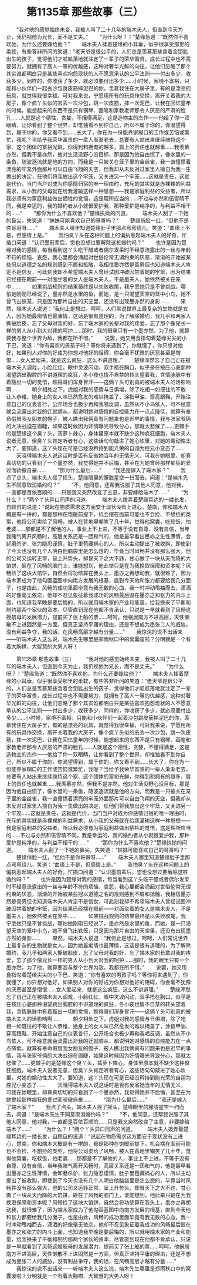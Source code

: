 # 　　第1135章 那些故事（三）
　　“我对他的感觉始终未变，我被人叫了二十几年的端木夫人，但直到今天为止，我仍视他为兄长，而不是丈夫。”
　　“为什么呀？！”楚缘急道：“既然你不喜欢他，为什么还要嫁给他？”
　　端木夫人揉着楚缘的小耳垂，似乎很享受那里的柔软，有些答非所问的笑道：“老天爷是很公平的，人们总是羡慕那些含着金钥匙出生的孩子，觉得他们才呱呱落地就注定了一辈子的荣华富贵，成长过程中也不需要努力，就拥有了高人一等的优越感，这种对奢华光鲜的向往，让他们忽略了那个其实谁都明白只是某些喜欢抱怨现状的人不愿意承认的公平法则——付出多少，收获多少，同样的，你收获了多少，就必须要付出多少……小时候，家境不富裕，只能和小伙伴们一起丢沙包跳皮筋摔泥巴的你，羡慕我住在大房子里，有的是漂亮的玩具，就觉得我很幸福，可对我来说，宁愿用所有的玩具作交换，离开关着我的大房子，像个疯丫头似的去丢一次沙包，跳一次皮筋，摔一次泥巴，让我在回忆童年的时候，能想起来的东西不是只有钢琴、画笔和家教老师那令人厌恶的严肃的脸孔……人就是这个德性，贪婪，不懂得满足，这是造物主的杰作——他给了你一双眼睛，让你看到了整个世界，却惟独看不到你自己，所以不属于你的，你渴望得到，属于你的，你又看不到……长大了，你在为一份能养家糊口的工作或苦恼或繁忙，我呢？当给予我荣华富贵的一辈人渐渐老去，总要有人站出来继续维持这个家、这个团体的富裕光鲜，你得到和拥有的越多，肩上的责任也就越重……我羡慕亦然，但我不是亦然，他对生活没野心没目标，那是因为他自由惯了，像水里的一条鱼，随波逐流就是他的方向，而我是一只被关在笼子里的金丝雀，我一直憧憬着漂亮的牢笼外面那片可以自由飞翔的天空，但我却从未反对过家里人擅自为我一生做出的决定，任他们将我放出这个牢笼，又关进另一个牢笼……这就是责任，这就是代价，当门当户对成为你感情归宿的唯一理由时，充斥的其实就是赤裸裸的利益需求，从小我的父母就在给我灌输这样一种思想——我是家庭利益的受益者，所以我必须有为家庭利益做出牺牲的觉悟，这是理所应当的……不过与亦然和伍雪晴不同，我是幸运的，我的婚约者从小就很爱护我，那种爱护是纯净的，与利益不相干的……”
　　“那你为什么不喜欢他？”楚缘执拗的问道。
　　端木夫人刮了一下她的鼻尖，失笑道：“妹妹可能喜欢自己的哥哥吗？”
　　楚缘俏脸一红，“但他不是你哥哥呀……”
　　端木夫人哪里知道楚缘肚子里那点弯弯绕儿，笑道：“血缘上不是，但感情上是。”
　　我怕臭丫头在这种问题上的偏执惹起端木夫人的好奇，忙插口问道：“认识墨前辈后，您也没想过要解除这桩婚约吗？”
　　也许是因为楚缘对我的感情，每当看到这丫头吃干醋或者偶尔发呆时不经意流露出的一丝与年龄不符的烦恼、哀怨，我心里都会涌起对世俗伦常无谓约束的厌恶，渐渐的开始被某些冠以道德之名的规则感到不屑和抵触，我相信墨亦然是善男但也知道端木夫人肯定不是信女，可此刻我却不希望端木夫人曾经试图冲破囚禁着她的牢笼，因为结果已经摆在眼前——对面坐着的女人是端木夫人，不是墨夫人，她依然被关在笼中……
　　如果挑战规则的结果最终是以失败收尾，我宁愿她只是不曾挑战，哪怕她刚刚已经说了，墨亦然是水里的鱼，而她，是一只渴望天空的笼中小鸟，她不曾飞出铁笼，只是因为那片自由的天空里，还没有出现墨亦然的身影……
　　果然，端木夫人说道：“我何止是想过，呵呵，人们常说世界上最复杂的生物就是女人，因为她最痴情也最薄情，这话是很有道理的，为了解除婚约，我几乎和两家人撕破脸皮，忘了父母对我的好，忘了端木家的长辈对我的疼爱，忘了那个像兄长一样的男人从小到大对我的呵护……那时，我的眼里只有一个墨亦然，为了他，就算要我与整个世界为敌，我都在所不惜。”
　　说罢，她又用食指勾着楚缘尖尖的小下巴，笑道：“你有喜欢的男孩子吗？等你将来遇到了，你就懂了，你只想对他好，如果别人对你的好成为你想对他好的阻碍，你会毫不犹豫的厌恶甚至是憎恨……女人爱起来，就是这么疯狂，这么不讲道理。”
　　楚缘浑然忘了自己正在被端木夫人调戏，小脸红红，眼中灵波闪动，双手捂在胸口，似乎是在按压心底那种渴望跳出胸腔的不讲道理的疯狂，冬小夜也情不自禁的转头望着我，含情脉脉中有着豁出一切的觉悟，瞧得哥们浑身冒汗——这俩丫头可别真的被端木夫人的话影响啊……
　　朝夕相处之下，虎姐对我的感情与日俱增，除了吃相一如既往的不敢让人恭维，她身上的女人味已然愈发的难以掩盖了，涂指甲油、穿高跟鞋，开始注意自己的仪表言行，公开场合也极少再和我唱反调，虽然从不小鸟依人，可不经意就会流露出对我的迁就顺从，都说明她对感情的自控能力在一点点降低，就算有奉命假冒我女朋友的幌子，被人瞧出我俩真有问题来也是迟早的事情，我与张家爷俩的大决战迫在眉睫，如果这时候因为奸情曝光导致分心，那就太悲催了……更棘手的是楚缘这个臭丫头，蔫萝卜辣心，身体里原本就不缺少这种疯狂细胞，端木夫人说者无意，但臭丫头肯定听者有心，这些话句句敲进了她心坎里，对她的煽动性太大了，要知道，这丫头现在可是已经没矜持到能光荣的自诩为控兄小变态了……
　　天晓得端木夫人说这话时是否有反省她当年的无情无义，可我在她眼里，却真真切切的只看到了一个墨亦然，我觉得她并不后悔，甚至在为她曾经那样痴狂的爱过而骄傲自豪……
　　“那为什么最后……”
　　“我还是嫁入了端木家？”
　　我点了点头，端木夫人摇了摇头，楚缘眼里的朦胧星空一扫而去，问道：“是端木先生不同意取消婚约吗？”
　　“不，他同意，还帮我说服了其他人同意，他对我，一直都是百依百顺的……只是我又突然改变了主意，非要嫁给端木了……”
　　“为什么？！”两个丫头异口同声的问道。
　　端木夫人拨弄着楚缘耳边的一缕长发，自顾自的说道：“说起在物质需求这方面安于现状没有上进心，楚南，你和端木大概是有一拼的，都是那种在饱暖前提下，机会摆在面前可能也不会捡、不想捡的类型，他将公司卖给了风畅，被人在背地里嘲笑了几十年，觉得他窝囊，吃软饭，怕老婆……那都是不了解他的人，事业上不上进，不等于没有自尊、没有自信，当年我赌气离开风畅时，高层关系还是一团和气的，他是最早看出墨亦之生性薄情，会卸磨杀驴、张力隐忍谨慎，肚子里苞藏祸心的人，所以主动提出了被收购，即使到了今天也没有几个人明白他脑袋里是怎么想的，毕竟当时风畅并没有那么强大，他的公司又运转正常，呈上升势头，却冒天下之大不韪，甘心做了一块从天而降的大馅饼，砸在了风畅的脑门上，谁能想到，他此举只是在为我换取保障和资本呢？风畅捡了这块大馅饼，自然会将功绩算在我头上，墨亦之再想动我，就很难了，因为端木家成为了他勾画蓝图中向南方发展的根基，直到今天他和张力都要给我几分面子，也是由此，风畅的成功里面毕竟有我无数的心血，我一时冲动甩袖而去，潇洒的好像毫无依恋，他却不忍见象征着我成功的风畅最后毁在墨亦之和张力的内斗上面，也知道我早晚是要后悔的，所以就用端木家的产业和能量，给我换来了平衡和制约那两个家伙的资本，尽管直到现在他都不肯承认，只说是一早就看到了风畅这艘航母的发展潜力，提前买了张上船的票……呵呵，他蜗居南方不进高层，天性懒散不上进固然是一方面，但真正坚持平庸的理由，还是不想成为墨张二人的威胁，没有利益争夺，我的话，在风畅高层才越有分量……”
　　我惊诧的说不出话来——听端木夫人这么说，端木先生哪里是郑雨秋口中的窝囊废啦？分明就是一个有着大胸襟、大智慧的大男人呀！

　　第1135章 那些故事（三）
　　“我对他的感觉始终未变，我被人叫了二十几年的端木夫人，但直到今天为止，我仍视他为兄长，而不是丈夫。”
　　“为什么呀？！”楚缘急道：“既然你不喜欢他，为什么还要嫁给他？”
　　端木夫人揉着楚缘的小耳垂，似乎很享受那里的柔软，有些答非所问的笑道：“老天爷是很公平的，人们总是羡慕那些含着金钥匙出生的孩子，觉得他们才呱呱落地就注定了一辈子的荣华富贵，成长过程中也不需要努力，就拥有了高人一等的优越感，这种对奢华光鲜的向往，让他们忽略了那个其实谁都明白只是某些喜欢抱怨现状的人不愿意承认的公平法则——付出多少，收获多少，同样的，你收获了多少，就必须要付出多少……小时候，家境不富裕，只能和小伙伴们一起丢沙包跳皮筋摔泥巴的你，羡慕我住在大房子里，有的是漂亮的玩具，就觉得我很幸福，可对我来说，宁愿用所有的玩具作交换，离开关着我的大房子，像个疯丫头似的去丢一次沙包，跳一次皮筋，摔一次泥巴，让我在回忆童年的时候，能想起来的东西不是只有钢琴、画笔和家教老师那令人厌恶的严肃的脸孔……人就是这个德性，贪婪，不懂得满足，这是造物主的杰作——他给了你一双眼睛，让你看到了整个世界，却惟独看不到你自己，所以不属于你的，你渴望得到，属于你的，你又看不到……长大了，你在为一份能养家糊口的工作或苦恼或繁忙，我呢？当给予我荣华富贵的一辈人渐渐老去，总要有人站出来继续维持这个家、这个团体的富裕光鲜，你得到和拥有的越多，肩上的责任也就越重……我羡慕亦然，但我不是亦然，他对生活没野心没目标，那是因为他自由惯了，像水里的一条鱼，随波逐流就是他的方向，而我是一只被关在笼子里的金丝雀，我一直憧憬着漂亮的牢笼外面那片可以自由飞翔的天空，但我却从未反对过家里人擅自为我一生做出的决定，任他们将我放出这个牢笼，又关进另一个牢笼……这就是责任，这就是代价，当门当户对成为你感情归宿的唯一理由时，充斥的其实就是赤裸裸的利益需求，从小我的父母就在给我灌输这样一种思想——我是家庭利益的受益者，所以我必须有为家庭利益做出牺牲的觉悟，这是理所应当的……不过与亦然和伍雪晴不同，我是幸运的，我的婚约者从小就很爱护我，那种爱护是纯净的，与利益不相干的……”
　　“那你为什么不喜欢他？”楚缘执拗的问道。
　　端木夫人刮了一下她的鼻尖，失笑道：“妹妹可能喜欢自己的哥哥吗？”
　　楚缘俏脸一红，“但他不是你哥哥呀……”
　　端木夫人哪里知道楚缘肚子里那点弯弯绕儿，笑道：“血缘上不是，但感情上是。”
　　我怕臭丫头在这种问题上的偏执惹起端木夫人的好奇，忙插口问道：“认识墨前辈后，您也没想过要解除这桩婚约吗？”
　　也许是因为楚缘对我的感情，每当看到这丫头吃干醋或者偶尔发呆时不经意流露出的一丝与年龄不符的烦恼、哀怨，我心里都会涌起对世俗伦常无谓约束的厌恶，渐渐的开始被某些冠以道德之名的规则感到不屑和抵触，我相信墨亦然是善男但也知道端木夫人肯定不是信女，可此刻我却不希望端木夫人曾经试图冲破囚禁着她的牢笼，因为结果已经摆在眼前——对面坐着的女人是端木夫人，不是墨夫人，她依然被关在笼中……
　　如果挑战规则的结果最终是以失败收尾，我宁愿她只是不曾挑战，哪怕她刚刚已经说了，墨亦然是水里的鱼，而她，是一只渴望天空的笼中小鸟，她不曾飞出铁笼，只是因为那片自由的天空里，还没有出现墨亦然的身影……
　　果然，端木夫人说道：“我何止是想过，呵呵，人们常说世界上最复杂的生物就是女人，因为她最痴情也最薄情，这话是很有道理的，为了解除婚约，我几乎和两家人撕破脸皮，忘了父母对我的好，忘了端木家的长辈对我的疼爱，忘了那个像兄长一样的男人从小到大对我的呵护……那时，我的眼里只有一个墨亦然，为了他，就算要我与整个世界为敌，我都在所不惜。”
　　说罢，她又用食指勾着楚缘尖尖的小下巴，笑道：“你有喜欢的男孩子吗？等你将来遇到了，你就懂了，你只想对他好，如果别人对你的好成为你想对他好的阻碍，你会毫不犹豫的厌恶甚至是憎恨……女人爱起来，就是这么疯狂，这么不讲道理。”
　　楚缘浑然忘了自己正在被端木夫人调戏，小脸红红，眼中灵波闪动，双手捂在胸口，似乎是在按压心底那种渴望跳出胸腔的不讲道理的疯狂，冬小夜也情不自禁的转头望着我，含情脉脉中有着豁出一切的觉悟，瞧得哥们浑身冒汗——这俩丫头可别真的被端木夫人的话影响啊……
　　朝夕相处之下，虎姐对我的感情与日俱增，除了吃相一如既往的不敢让人恭维，她身上的女人味已然愈发的难以掩盖了，涂指甲油、穿高跟鞋，开始注意自己的仪表言行，公开场合也极少再和我唱反调，虽然从不小鸟依人，可不经意就会流露出对我的迁就顺从，都说明她对感情的自控能力在一点点降低，就算有奉命假冒我女朋友的幌子，被人瞧出我俩真有问题来也是迟早的事情，我与张家爷俩的大决战迫在眉睫，如果这时候因为奸情曝光导致分心，那就太悲催了……更棘手的是楚缘这个臭丫头，蔫萝卜辣心，身体里原本就不缺少这种疯狂细胞，端木夫人说者无意，但臭丫头肯定听者有心，这些话句句敲进了她心坎里，对她的煽动性太大了，要知道，这丫头现在可是已经没矜持到能光荣的自诩为控兄小变态了……
　　天晓得端木夫人说这话时是否有反省她当年的无情无义，可我在她眼里，却真真切切的只看到了一个墨亦然，我觉得她并不后悔，甚至在为她曾经那样痴狂的爱过而骄傲自豪……
　　“那为什么最后……”
　　“我还是嫁入了端木家？”
　　我点了点头，端木夫人摇了摇头，楚缘眼里的朦胧星空一扫而去，问道：“是端木先生不同意取消婚约吗？”
　　“不，他同意，还帮我说服了其他人同意，他对我，一直都是百依百顺的……只是我又突然改变了主意，非要嫁给端木了……”
　　“为什么？！”两个丫头异口同声的问道。
　　端木夫人拨弄着楚缘耳边的一缕长发，自顾自的说道：“说起在物质需求这方面安于现状没有上进心，楚南，你和端木大概是有一拼的，都是那种在饱暖前提下，机会摆在面前可能也不会捡、不想捡的类型，他将公司卖给了风畅，被人在背地里嘲笑了几十年，觉得他窝囊，吃软饭，怕老婆……那都是不了解他的人，事业上不上进，不等于没有自尊、没有自信，当年我赌气离开风畅时，高层关系还是一团和气的，他是最早看出墨亦之生性薄情，会卸磨杀驴、张力隐忍谨慎，肚子里苞藏祸心的人，所以主动提出了被收购，即使到了今天也没有几个人明白他脑袋里是怎么想的，毕竟当时风畅并没有那么强大，他的公司又运转正常，呈上升势头，却冒天下之大不韪，甘心做了一块从天而降的大馅饼，砸在了风畅的脑门上，谁能想到，他此举只是在为我换取保障和资本呢？风畅捡了这块大馅饼，自然会将功绩算在我头上，墨亦之再想动我，就很难了，因为端木家成为了他勾画蓝图中向南方发展的根基，直到今天他和张力都要给我几分面子，也是由此，风畅的成功里面毕竟有我无数的心血，我一时冲动甩袖而去，潇洒的好像毫无依恋，他却不忍见象征着我成功的风畅最后毁在墨亦之和张力的内斗上面，也知道我早晚是要后悔的，所以就用端木家的产业和能量，给我换来了平衡和制约那两个家伙的资本，尽管直到现在他都不肯承认，只说是一早就看到了风畅这艘航母的发展潜力，提前买了张上船的票……呵呵，他蜗居南方不进高层，天性懒散不上进固然是一方面，但真正坚持平庸的理由，还是不想成为墨张二人的威胁，没有利益争夺，我的话，在风畅高层才越有分量……”
　　我惊诧的说不出话来——听端木夫人这么说，端木先生哪里是郑雨秋口中的窝囊废啦？分明就是一个有着大胸襟、大智慧的大男人呀！
